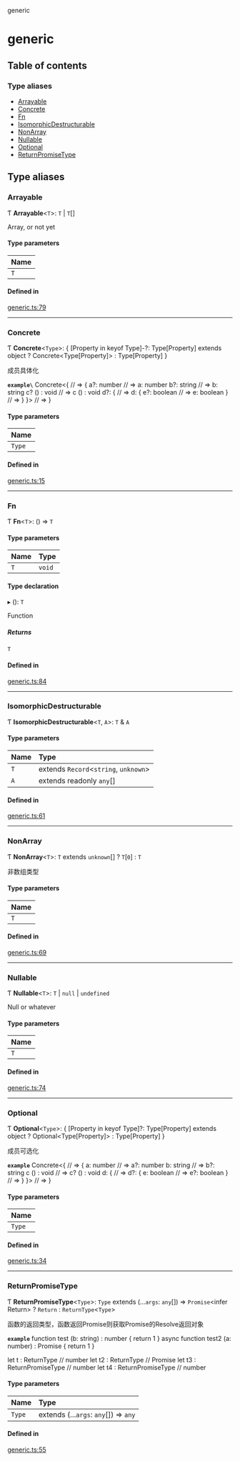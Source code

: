 generic

# generic

## Table of contents

### Type aliases

- [Arrayable](README.md#arrayable)
- [Concrete](README.md#concrete)
- [Fn](README.md#fn)
- [IsomorphicDestructurable](README.md#isomorphicdestructurable)
- [NonArray](README.md#nonarray)
- [Nullable](README.md#nullable)
- [Optional](README.md#optional)
- [ReturnPromiseType](README.md#returnpromisetype)

## Type aliases

### Arrayable

Ƭ **Arrayable**<`T`\>: `T` \| `T`[]

Array, or not yet

#### Type parameters

| Name |
| :------ |
| `T` |

#### Defined in

[generic.ts:79](https://github.com/xizher/nhz-utils/blob/b64214c/src/generic/generic.ts#L79)

___

### Concrete

Ƭ **Concrete**<`Type`\>: { [Property in keyof Type]-?: Type[Property] extends object ? Concrete<Type[Property]\> : Type[Property] }

成员具体化

**`example\`**
Concrete<{       // => {
a?: number     // =>   a: number
b?: string     // =>   b: string
c? () : void   // =>   c () : void
d?: {          // =>   d: {
e?: boolean  // =>     e: boolean
}              // =>   }
}>               // => }

#### Type parameters

| Name |
| :------ |
| `Type` |

#### Defined in

[generic.ts:15](https://github.com/xizher/nhz-utils/blob/b64214c/src/generic/generic.ts#L15)

___

### Fn

Ƭ **Fn**<`T`\>: () => `T`

#### Type parameters

| Name | Type |
| :------ | :------ |
| `T` | `void` |

#### Type declaration

▸ (): `T`

Function

##### Returns

`T`

#### Defined in

[generic.ts:84](https://github.com/xizher/nhz-utils/blob/b64214c/src/generic/generic.ts#L84)

___

### IsomorphicDestructurable

Ƭ **IsomorphicDestructurable**<`T`, `A`\>: `T` & `A`

#### Type parameters

| Name | Type |
| :------ | :------ |
| `T` | extends `Record`<`string`, `unknown`\> |
| `A` | extends readonly `any`[] |

#### Defined in

[generic.ts:61](https://github.com/xizher/nhz-utils/blob/b64214c/src/generic/generic.ts#L61)

___

### NonArray

Ƭ **NonArray**<`T`\>: `T` extends `unknown`[] ? `T`[``0``] : `T`

非数组类型

#### Type parameters

| Name |
| :------ |
| `T` |

#### Defined in

[generic.ts:69](https://github.com/xizher/nhz-utils/blob/b64214c/src/generic/generic.ts#L69)

___

### Nullable

Ƭ **Nullable**<`T`\>: `T` \| ``null`` \| `undefined`

Null or whatever

#### Type parameters

| Name |
| :------ |
| `T` |

#### Defined in

[generic.ts:74](https://github.com/xizher/nhz-utils/blob/b64214c/src/generic/generic.ts#L74)

___

### Optional

Ƭ **Optional**<`Type`\>: { [Property in keyof Type]?: Type[Property] extends object ? Optional<Type[Property]\> : Type[Property] }

成员可选化

**`example`**
Concrete<{       // => {
a: number      // =>   a?: number
b: string      // =>   b?: string
c () : void    // =>   c? () : void
d: {           // =>   d?: {
e: boolean   // =>     e?: boolean
}              // =>   }
}>               // => }

#### Type parameters

| Name |
| :------ |
| `Type` |

#### Defined in

[generic.ts:34](https://github.com/xizher/nhz-utils/blob/b64214c/src/generic/generic.ts#L34)

___

### ReturnPromiseType

Ƭ **ReturnPromiseType**<`Type`\>: `Type` extends (...`args`: `any`[]) => `Promise`<infer Return\> ? `Return` : `ReturnType`<`Type`\>

函数的返回类型，函数返回Promise则获取Promise的Resolve返回对象

**`example`**
function test (b: string) : number {
return 1
}
async function test2 (a: number) : Promise<number> {
return 1
}

let t : ReturnType<typeof test> // number
let t2 : ReturnType<typeof test2> // Promise<number>
let t3 : ReturnPromiseType<typeof test> // number
let t4 : ReturnPromiseType<typeof test2> // number

#### Type parameters

| Name | Type |
| :------ | :------ |
| `Type` | extends (...`args`: `any`[]) => `any` |

#### Defined in

[generic.ts:55](https://github.com/xizher/nhz-utils/blob/b64214c/src/generic/generic.ts#L55)
